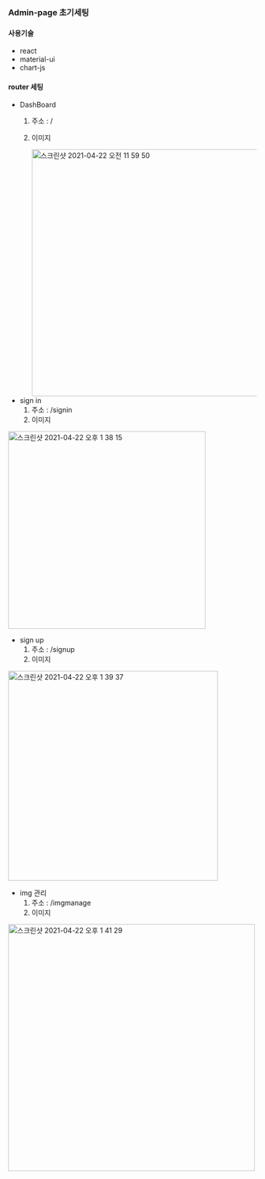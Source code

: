 ### Admin-page 초기세팅

#### 사용기술 
  - react
  - material-ui
  - chart-js

#### router 세팅
  - DashBoard 
    1) 주소 : /
    2) 이미지
    
        <img width="500" alt="스크린샷 2021-04-22 오전 11 59 50" src="https://user-images.githubusercontent.com/68732435/115656221-cb279b80-a36f-11eb-886a-9ec7891e8a8c.png">
  - sign in 
    1) 주소 : /signin
    2) 이미지

<img width="400" alt="스크린샷 2021-04-22 오후 1 38 15" src="https://user-images.githubusercontent.com/68732435/115656313-01fdb180-a370-11eb-850c-a361680af0ab.png">

  - sign up
    1) 주소 : /signup
    2) 이미지

<img width="425" alt="스크린샷 2021-04-22 오후 1 39 37" src="https://user-images.githubusercontent.com/68732435/115656451-36716d80-a370-11eb-9904-f20a40abc972.png">

  - img 관리
    1) 주소 : /imgmanage
    2) 이미지

<img width="500" alt="스크린샷 2021-04-22 오후 1 41 29" src="https://user-images.githubusercontent.com/68732435/115656625-77698200-a370-11eb-8bff-7d5cd6bbfdf2.png">
